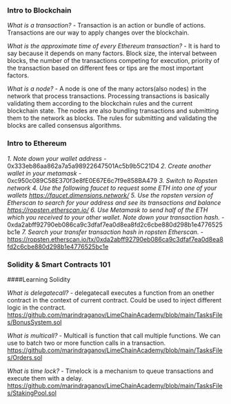 ### Intro to Blockchain
*What is a transaction?* - Transaction is an action or bundle of actions. Transactions are our way to apply
changes over the blockchain.

*What is the approximate time of every Ethereum transaction?* - It is hard to say because it depends on many factors. Block size, the interval
between blocks, the number of the transactions competing for execution, priority of the transaction based on different fees or tips are
the most important factors.

*What is a node?* - A node is one of the many actors(also nodes) in the network that process transactions.
Processing transactions is basically validating them according to the blockchain rules and the current blockchain state.
The nodes are also bundling transactions and submitting them to the network as blocks. The rules for submitting and validating the
blocks are called consensus algorithms.

### Intro to Ethereum
*1. Note down your wallet address* - 0x333eb86aa862a7a5a98922647501Ac5b9b5C21D4
*2. Create another wallet in your metamask* - 0xc950c089C58E370f3e8fE0E67E6c7f9e858BA479
*3. Switch to Ropsten network*
*4. Use the following faucet to request some ETH into one of your wallets https://faucet.dimensions.network/*
*5. Use the ropsten version of Etherscan to search for your address and see its transactions and balance https://ropsten.etherscan.io/*
*6. Use Metamask to send half of the ETH which you received to your other wallet. Note down your transaction hash.* - 0xda2abff92790eb086ca9c3dfaf7ea0d8ea8fd2c6cbe880d298b1e4776525bc1e
*7. Search your transfer transaction hash in ropsten Etherscan.* - https://ropsten.etherscan.io/tx/0xda2abff92790eb086ca9c3dfaf7ea0d8ea8fd2c6cbe880d298b1e4776525bc1e

### Solidity & Smart Contracts 101

####Learning Solidity

*What is delegatecall?* - delegatecall executes a function from an onether contract in the context of current contract.
Could be used to inject different logic in the contract. https://github.com/marindraganov/LimeChainAcademy/blob/main/TasksFiles/BonusSystem.sol

*What is multicall?* - Multicall is function that call multiple functions. We can use to batch two or more function calls in a transaction.
https://github.com/marindraganov/LimeChainAcademy/blob/main/TasksFiles/Orders.sol

*What is time lock?* - Timelock is a mechanism to queue transactions and execute them with a delay.
https://github.com/marindraganov/LimeChainAcademy/blob/main/TasksFiles/StakingPool.sol